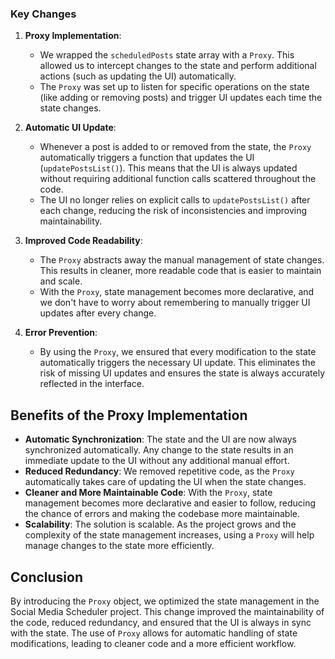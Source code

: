 ### Key Changes

1.  **Proxy Implementation**:

    -   We wrapped the `scheduledPosts` state array with a `Proxy`. This allowed us to intercept changes to the state and perform additional actions (such as updating the UI) automatically.
    -   The `Proxy` was set up to listen for specific operations on the state (like adding or removing posts) and trigger UI updates each time the state changes.

2.  **Automatic UI Update**:

    -   Whenever a post is added to or removed from the state, the `Proxy` automatically triggers a function that updates the UI (`updatePostsList()`). This means that the UI is always updated without requiring additional function calls scattered throughout the code.
    -   The UI no longer relies on explicit calls to `updatePostsList()` after each change, reducing the risk of inconsistencies and improving maintainability.

3.  **Improved Code Readability**:

    -   The `Proxy` abstracts away the manual management of state changes. This results in cleaner, more readable code that is easier to maintain and scale.
    -   With the `Proxy`, state management becomes more declarative, and we don't have to worry about remembering to manually trigger UI updates after every change.

4.  **Error Prevention**:

    -   By using the `Proxy`, we ensured that every modification to the state automatically triggers the necessary UI update. This eliminates the risk of missing UI updates and ensures the state is always accurately reflected in the interface.

## Benefits of the Proxy Implementation

-   **Automatic Synchronization**: The state and the UI are now always synchronized automatically. Any change to the state results in an immediate update to the UI without any additional manual effort.
-   **Reduced Redundancy**: We removed repetitive code, as the `Proxy` automatically takes care of updating the UI when the state changes.
-   **Cleaner and More Maintainable Code**: With the `Proxy`, state management becomes more declarative and easier to follow, reducing the chance of errors and making the codebase more maintainable.
-   **Scalability**: The solution is scalable. As the project grows and the complexity of the state management increases, using a `Proxy` will help manage changes to the state more efficiently.

## Conclusion

By introducing the `Proxy` object, we optimized the state management in the Social Media Scheduler project. This change improved the maintainability of the code, reduced redundancy, and ensured that the UI is always in sync with the state. The use of `Proxy` allows for automatic handling of state modifications, leading to cleaner code and a more efficient workflow.
